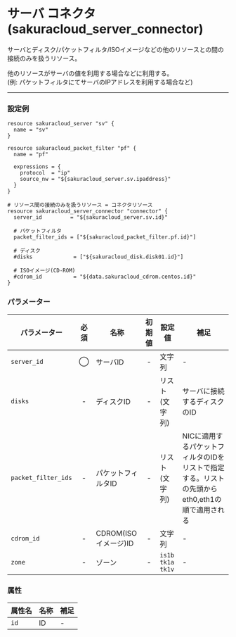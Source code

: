 # サーバ コネクタ(sakuracloud_server_connector)

サーバとディスク/パケットフィルタ/ISOイメージなどの他のリソースとの間の接続のみを扱うリソース。

他のリソースがサーバの値を利用する場合などに利用する。  
(例: パケットフィルタにてサーバのIPアドレスを利用する場合など)

---

### 設定例

```hcl
resource sakuracloud_server "sv" {
  name = "sv"
}

resource sakuracloud_packet_filter "pf" {
  name = "pf"

  expressions = {
    protocol  = "ip"
    source_nw = "${sakuracloud_server.sv.ipaddress}"
  }
}

# リソース間の接続のみを扱うリソース = コネクタリソース
resource sakuracloud_server_connector "connector" {
  server_id         = "${sakuracloud_server.sv.id}"
  
  # パケットフィルタ
  packet_filter_ids = ["${sakuracloud_packet_filter.pf.id}"]
  
  # ディスク
  #disks             = ["${sakuracloud_disk.disk01.id}"]
  
  # ISOイメージ(CD-ROM)
  #cdrom_id          = "${data.sakuracloud_cdrom.centos.id}"
}
```

### パラメーター

|パラメーター          |必須  |名称                |初期値     |設定値 |補足                                          |
|--------------------|:---:|--------------------|:--------:|------|----------------------------------------------|
| `server_id`        | ◯ | サーバID          | -   | 文字列 | - |
| `disks`            | - | ディスクID          | -   | リスト(文字列) | サーバに接続するディスクのID |
| `packet_filter_ids`| - | パケットフィルタID | - | リスト(文字列) | NICに適用するパケットフィルタのIDをリストで指定する。リストの先頭からeth0,eth1の順で適用される |
| `cdrom_id`         | - | CDROM(ISOイメージ)ID | - | 文字列 | - |
| `zone`             | - | ゾーン | - | `is1b`<br />`tk1a`<br />`tk1v` | - |


### 属性

|属性名                    | 名称                     | 補足                                        |
|-------------------------|-------------------------|--------------------------------------------|
| `id`                    | ID                      | -                                          |
